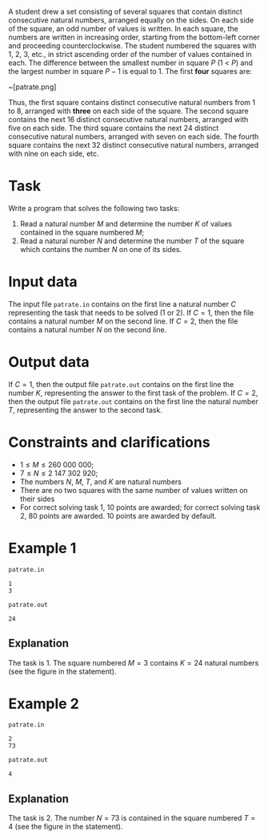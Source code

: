 

A student drew a set consisting of several squares that contain distinct consecutive natural numbers, arranged equally on the sides. On each side of the square, an odd number of values is written. In each square, the numbers are written in increasing order, starting from the bottom-left corner and proceeding counterclockwise. The student numbered the squares with $1$, $2$, $3$, etc., in strict ascending order of the number of values contained in each. The difference between the smallest number in square $P$ ($1$ < $P$) and the largest number in square $P - 1$ is equal to $1$. The first **four** squares are:

~[patrate.png]

Thus, the first square contains distinct consecutive natural numbers from $1$ to $8$, arranged with **three** on each side of the square. The second square contains the next $16$ distinct consecutive natural numbers, arranged with five on each side. The third square contains the next $24$ distinct consecutive natural numbers, arranged with seven on each side. The fourth square contains the next $32$ distinct consecutive natural numbers, arranged with nine on each side, etc.

# Task

Write a program that solves the following two tasks:

1. Read a natural number $M$ and determine the number $K$ of values contained in the square numbered $M$;
2. Read a natural number $N$ and determine the number $T$ of the square which contains the number $N$ on one of its sides.

# Input data

The input file `patrate.in` contains on the first line a natural number $C$ representing the task that needs to be solved ($1$ or $2$). If $C = 1$, then the file contains a natural number $M$ on the second line. If $C = 2$, then the file contains a natural number $N$ on the second line.

# Output data

If $C = 1$, then the output file `patrate.out` contains on the first line the number $K$, representing the answer to the first task of the problem. If $C = 2$, then the output file `patrate.out` contains on the first line the natural number $T$, representing the answer to the second task.

# Constraints and clarifications

* $1 \leq M \leq 260\ 000\ 000$;
* $7 \leq N \leq 2\ 147\ 302\ 920$;
* The numbers $N$, $M$, $T$, and $K$ are natural numbers
* There are no two squares with the same number of values written on their sides
* For correct solving task $1$, $10$ points are awarded; for correct solving task $2$, $80$ points are awarded. $10$ points are awarded by default.

# Example 1

`patrate.in`
```
1
3
```

`patrate.out`
```
24
```

## Explanation

The task is $1$. The square numbered $M = 3$ contains $K = 24$ natural numbers (see the figure in the statement).

# Example 2

`patrate.in`
```
2
73
```

`patrate.out`
```
4
```

## Explanation

The task is $2$. The number $N = 73$ is contained in the square numbered $T = 4$ (see the figure in the statement).
